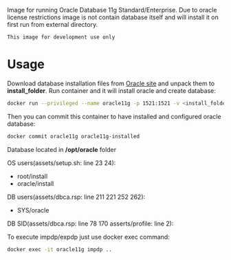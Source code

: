 Image for running Oracle Database 11g Standard/Enterprise. Due to oracle license restrictions image is not contain database itself and will install it on first run from external directory.

``This image for development use only``

# Usage
Download database installation files from [Oracle site](http://www.oracle.com/technetwork/database/in-memory/downloads/index.html) and unpack them to **install_folder**.
Run container and it will install oracle and create database:

```sh
docker run --privileged --name oracle11g -p 1521:1521 -v <install_folder>:/install jaspeen/oracle-11g
```
Then you can commit this container to have installed and configured oracle database:
```sh
docker commit oracle11g oracle11g-installed
```

Database located in **/opt/oracle** folder

OS users(assets/setup.sh: line 23 24):
* root/install
* oracle/install

DB users(assets/dbca.rsp: line 211 221 252 262):
* SYS/oracle

DB SID(assets/dbca.rsp: line 78 170 asserts/profile: line 2):

To execute impdp/expdp just use docker exec command:
```sh
docker exec -it oracle11g impdp ..
```
